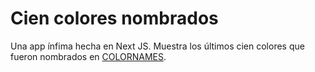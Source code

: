 # Cien colores nombrados
Una app ínfima hecha en Next JS. Muestra los últimos cien colores que fueron nombrados en [COLORNAMES](https://colornames.org/).